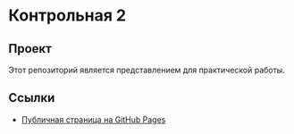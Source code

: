 # Контрольная 2

## Проект
Этот репозиторий является представлением для практической работы.

## Ссылки
- [Публичная страница на GitHub Pages](https://squzmen.github.io/ConPage/index.html)
